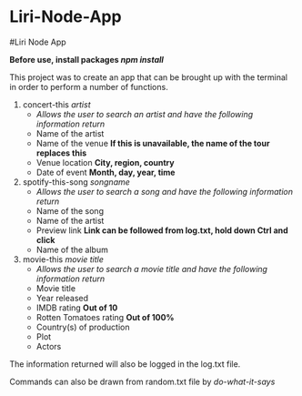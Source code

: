 # Liri-Node-App

#Liri Node App

**Before use, install packages *npm install***

This project was to create an app that can be brought up with the terminal in order to perform a number of functions.

1. concert-this *artist*
    * *Allows the user to search an artist and have the following information return*
    * Name of the artist
    * Name of the venue **If this is unavailable, the name of the tour replaces this**
    * Venue location **City, region, country**
    * Date of event **Month, day, year, time**
2. spotify-this-song *songname*
    * *Allows the user to search a song and have the following information return*
    * Name of the song
    * Name of the artist
    * Preview link **Link can be followed from log.txt, hold down Ctrl and click**
    * Name of the album
3. movie-this *movie title*
    * *Allows the user to search a movie title and have the following information return*
    * Movie title
    * Year released
    * IMDB rating **Out of 10**
    * Rotten Tomatoes rating **Out of 100%**
    * Country(s) of production
    * Plot
    * Actors

The information returned will also be logged in the log.txt file.

Commands can also be drawn from random.txt file by *do-what-it-says*